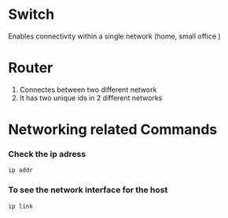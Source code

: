# Switch 
Enables connectivity within a single network (home, small office )

# Router 
1. Connectes between two different network 
2. It has two unique ids in 2 different networks 


# Networking related Commands
### Check the ip adress 
```
ip addr
```

### To see the network interface for the host 
```
ip link
````
